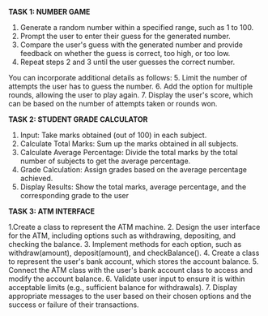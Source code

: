 **TASK 1: NUMBER GAME**

1. Generate a random number within a specified range, such as 1 to 100.
2. Prompt the user to enter their guess for the generated number.
3. Compare the user's guess with the generated number and provide feedback on whether the guess
   is correct, too high, or too low.
4. Repeat steps 2 and 3 until the user guesses the correct number.
   
You can incorporate additional details as follows:
5. Limit the number of attempts the user has to guess the number.
6. Add the option for multiple rounds, allowing the user to play again.
7. Display the user's score, which can be based on the number of attempts taken or rounds won.


**TASK 2: STUDENT GRADE CALCULATOR**

1. Input: Take marks obtained (out of 100) in each subject.
2. Calculate Total Marks: Sum up the marks obtained in all subjects.
3. Calculate Average Percentage: Divide the total marks by the total number of subjects to get the
   average percentage.
4. Grade Calculation: Assign grades based on the average percentage achieved.
5. Display Results: Show the total marks, average percentage, and the corresponding grade to the user


**TASK 3: ATM INTERFACE**

1.Create a class to represent the ATM machine.
2. Design the user interface for the ATM, including options such as withdrawing, depositing, and
   checking the balance.
3. Implement methods for each option, such as withdraw(amount), deposit(amount), and
   checkBalance().
4. Create a class to represent the user's bank account, which stores the account balance.
5. Connect the ATM class with the user's bank account class to access and modify the account
   balance.
6. Validate user input to ensure it is within acceptable limits (e.g., sufficient balance for withdrawals).
7. Display appropriate messages to the user based on their chosen options and the success or failure
   of their transactions.
